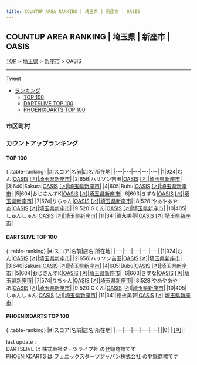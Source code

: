 ```yaml
---
title: COUNTUP AREA RANKING | 埼玉県 | 新座市 | OASIS
---
```

## COUNTUP AREA RANKING | 埼玉県 | 新座市 | OASIS

[TOP](/darts/rank/) > [埼玉県](/darts/rank/埼玉県/) > [新座市](/darts/rank/埼玉県/新座市/) > OASIS

___

<a href="https://twitter.com/share?ref_src=twsrc%5Etfw" data-text="COUNTUP AREA RANKING | 埼玉県新座市OASIS" class="twitter-share-button" data-hashtags="DARTSLIVE,PHOENIXDARTS,darts,ダーツ" data-show-count="false">Tweet</a>

* [ランキング](#カウントアップランキング)
    * [TOP 100](#top-100)
    * [DARTSLIVE TOP 100](#dartslive-top-100)
    * [PHOENIXDARTS TOP 100](#phoenixdarts-top-100)

### 市区町村

<ul>

</ul>

### カウントアップランキング

#### TOP 100



{:.table-ranking}
|#|スコア|名前|店名|所在地|
|---|---|---|---|---|
|1|924|<span class="rank-name-dl">むん</span>|<a href="/darts/rank/shops/8a908dfa103e343458d385ea46352d8f.html">OASIS</a> <a href="https://search.dartslive.com/jp/shop/8a908dfa103e343458d385ea46352d8f">[↗]</a>|<a href="/darts/rank/埼玉県/新座市">埼玉県新座市</a>|
|2|656|<span class="rank-name-dl">ハリソン吉田</span>|<a href="/darts/rank/shops/8a908dfa103e343458d385ea46352d8f.html">OASIS</a> <a href="https://search.dartslive.com/jp/shop/8a908dfa103e343458d385ea46352d8f">[↗]</a>|<a href="/darts/rank/埼玉県/新座市">埼玉県新座市</a>|
|3|640|<span class="rank-name-dl">Sakura</span>|<a href="/darts/rank/shops/8a908dfa103e343458d385ea46352d8f.html">OASIS</a> <a href="https://search.dartslive.com/jp/shop/8a908dfa103e343458d385ea46352d8f">[↗]</a>|<a href="/darts/rank/埼玉県/新座市">埼玉県新座市</a>|
|4|605|<span class="rank-name-dl">Bubu</span>|<a href="/darts/rank/shops/8a908dfa103e343458d385ea46352d8f.html">OASIS</a> <a href="https://search.dartslive.com/jp/shop/8a908dfa103e343458d385ea46352d8f">[↗]</a>|<a href="/darts/rank/埼玉県/新座市">埼玉県新座市</a>|
|5|604|<span class="rank-name-dl">おじさんずK</span>|<a href="/darts/rank/shops/8a908dfa103e343458d385ea46352d8f.html">OASIS</a> <a href="https://search.dartslive.com/jp/shop/8a908dfa103e343458d385ea46352d8f">[↗]</a>|<a href="/darts/rank/埼玉県/新座市">埼玉県新座市</a>|
|6|603|<span class="rank-name-dl">きずな</span>|<a href="/darts/rank/shops/8a908dfa103e343458d385ea46352d8f.html">OASIS</a> <a href="https://search.dartslive.com/jp/shop/8a908dfa103e343458d385ea46352d8f">[↗]</a>|<a href="/darts/rank/埼玉県/新座市">埼玉県新座市</a>|
|7|574|<span class="rank-name-dl">りちゃん</span>|<a href="/darts/rank/shops/8a908dfa103e343458d385ea46352d8f.html">OASIS</a> <a href="https://search.dartslive.com/jp/shop/8a908dfa103e343458d385ea46352d8f">[↗]</a>|<a href="/darts/rank/埼玉県/新座市">埼玉県新座市</a>|
|8|528|<span class="rank-name-dl">やあやあやあ</span>|<a href="/darts/rank/shops/8a908dfa103e343458d385ea46352d8f.html">OASIS</a> <a href="https://search.dartslive.com/jp/shop/8a908dfa103e343458d385ea46352d8f">[↗]</a>|<a href="/darts/rank/埼玉県/新座市">埼玉県新座市</a>|
|9|520|<span class="rank-name-dl">Gくん</span>|<a href="/darts/rank/shops/8a908dfa103e343458d385ea46352d8f.html">OASIS</a> <a href="https://search.dartslive.com/jp/shop/8a908dfa103e343458d385ea46352d8f">[↗]</a>|<a href="/darts/rank/埼玉県/新座市">埼玉県新座市</a>|
|10|405|<span class="rank-name-dl">しゅんしゅん</span>|<a href="/darts/rank/shops/8a908dfa103e343458d385ea46352d8f.html">OASIS</a> <a href="https://search.dartslive.com/jp/shop/8a908dfa103e343458d385ea46352d8f">[↗]</a>|<a href="/darts/rank/埼玉県/新座市">埼玉県新座市</a>|
|11|341|<span class="rank-name-dl">德永美夢</span>|<a href="/darts/rank/shops/8a908dfa103e343458d385ea46352d8f.html">OASIS</a> <a href="https://search.dartslive.com/jp/shop/8a908dfa103e343458d385ea46352d8f">[↗]</a>|<a href="/darts/rank/埼玉県/新座市">埼玉県新座市</a>|


#### DARTSLIVE TOP 100



{:.table-ranking}
|#|スコア|名前|店名|所在地|
|---|---|---|---|---|
|1|924|<span class="rank-name-dl">むん</span>|<a href="/darts/rank/shops/8a908dfa103e343458d385ea46352d8f.html">OASIS</a> <a href="https://search.dartslive.com/jp/shop/8a908dfa103e343458d385ea46352d8f">[↗]</a>|<a href="/darts/rank/埼玉県/新座市">埼玉県新座市</a>|
|2|656|<span class="rank-name-dl">ハリソン吉田</span>|<a href="/darts/rank/shops/8a908dfa103e343458d385ea46352d8f.html">OASIS</a> <a href="https://search.dartslive.com/jp/shop/8a908dfa103e343458d385ea46352d8f">[↗]</a>|<a href="/darts/rank/埼玉県/新座市">埼玉県新座市</a>|
|3|640|<span class="rank-name-dl">Sakura</span>|<a href="/darts/rank/shops/8a908dfa103e343458d385ea46352d8f.html">OASIS</a> <a href="https://search.dartslive.com/jp/shop/8a908dfa103e343458d385ea46352d8f">[↗]</a>|<a href="/darts/rank/埼玉県/新座市">埼玉県新座市</a>|
|4|605|<span class="rank-name-dl">Bubu</span>|<a href="/darts/rank/shops/8a908dfa103e343458d385ea46352d8f.html">OASIS</a> <a href="https://search.dartslive.com/jp/shop/8a908dfa103e343458d385ea46352d8f">[↗]</a>|<a href="/darts/rank/埼玉県/新座市">埼玉県新座市</a>|
|5|604|<span class="rank-name-dl">おじさんずK</span>|<a href="/darts/rank/shops/8a908dfa103e343458d385ea46352d8f.html">OASIS</a> <a href="https://search.dartslive.com/jp/shop/8a908dfa103e343458d385ea46352d8f">[↗]</a>|<a href="/darts/rank/埼玉県/新座市">埼玉県新座市</a>|
|6|603|<span class="rank-name-dl">きずな</span>|<a href="/darts/rank/shops/8a908dfa103e343458d385ea46352d8f.html">OASIS</a> <a href="https://search.dartslive.com/jp/shop/8a908dfa103e343458d385ea46352d8f">[↗]</a>|<a href="/darts/rank/埼玉県/新座市">埼玉県新座市</a>|
|7|574|<span class="rank-name-dl">りちゃん</span>|<a href="/darts/rank/shops/8a908dfa103e343458d385ea46352d8f.html">OASIS</a> <a href="https://search.dartslive.com/jp/shop/8a908dfa103e343458d385ea46352d8f">[↗]</a>|<a href="/darts/rank/埼玉県/新座市">埼玉県新座市</a>|
|8|528|<span class="rank-name-dl">やあやあやあ</span>|<a href="/darts/rank/shops/8a908dfa103e343458d385ea46352d8f.html">OASIS</a> <a href="https://search.dartslive.com/jp/shop/8a908dfa103e343458d385ea46352d8f">[↗]</a>|<a href="/darts/rank/埼玉県/新座市">埼玉県新座市</a>|
|9|520|<span class="rank-name-dl">Gくん</span>|<a href="/darts/rank/shops/8a908dfa103e343458d385ea46352d8f.html">OASIS</a> <a href="https://search.dartslive.com/jp/shop/8a908dfa103e343458d385ea46352d8f">[↗]</a>|<a href="/darts/rank/埼玉県/新座市">埼玉県新座市</a>|
|10|405|<span class="rank-name-dl">しゅんしゅん</span>|<a href="/darts/rank/shops/8a908dfa103e343458d385ea46352d8f.html">OASIS</a> <a href="https://search.dartslive.com/jp/shop/8a908dfa103e343458d385ea46352d8f">[↗]</a>|<a href="/darts/rank/埼玉県/新座市">埼玉県新座市</a>|
|11|341|<span class="rank-name-dl">德永美夢</span>|<a href="/darts/rank/shops/8a908dfa103e343458d385ea46352d8f.html">OASIS</a> <a href="https://search.dartslive.com/jp/shop/8a908dfa103e343458d385ea46352d8f">[↗]</a>|<a href="/darts/rank/埼玉県/新座市">埼玉県新座市</a>|


#### PHOENIXDARTS TOP 100



{:.table-ranking}
|#|スコア|名前|店名|所在地|
|---|---|---|---|---|
||0|<span class="rank-name-dl"> </span>|<a href="/darts/rank/shops/.html"></a> <a href="">[↗]</a>|<a href="/darts/rank//"></a>|


<div class="footer border-top border-gray-light mt-5 pt-3 text-right text-gray">
    last update : <span style="font-weight: italic" id="foot_last_modified"></span><br />
    DARTSLIVE は 株式会社ダーツライブ社 の登録商標です<br />
    PHOENIXDARTS は フェニックスダーツジャパン株式会社 の登録商標です<br />
</div>

<script src="https://cdnjs.cloudflare.com/ajax/libs/jquery.tablesorter/2.31.3/js/jquery.tablesorter.min.js" integrity="sha512-qzgd5cYSZcosqpzpn7zF2ZId8f/8CHmFKZ8j7mU4OUXTNRd5g+ZHBPsgKEwoqxCtdQvExE5LprwwPAgoicguNg==" crossorigin="anonymous" referrerpolicy="no-referrer"></script>
<link rel="stylesheet" href="https://cdnjs.cloudflare.com/ajax/libs/jquery.tablesorter/2.31.3/css/theme.default.min.css" integrity="sha512-wghhOJkjQX0Lh3NSWvNKeZ0ZpNn+SPVXX1Qyc9OCaogADktxrBiBdKGDoqVUOyhStvMBmJQ8ZdMHiR3wuEq8+w==" crossorigin="anonymous" referrerpolicy="no-referrer" />
<script>
$(function() {
    $(".table-ranking").tablesorter({sortList:[[0, 0]]});
    $("#foot_last_modified").text(formatDate(new Date(document.lastModified), 'yyyy-MM-dd HH:mm:ss'));
});
</script>

<script async src="https://platform.twitter.com/widgets.js" charset="utf-8"></script>